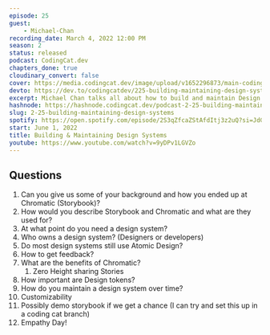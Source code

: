 ```yaml
---
episode: 25
guest: 
    - Michael-Chan
recording_date: March 4, 2022 12:00 PM
season: 2
status: released
podcast: CodingCat.dev
chapters_done: true
cloudinary_convert: false
cover: https://media.codingcat.dev/image/upload/v1652296873/main-codingcatdev-photo/Building_and_maintaining_Design_Systems_-_chan.jpg
devto: https://dev.to/codingcatdev/225-building-maintaining-design-systems-2ckh
excerpt: Michael Chan talks all about how to build and maintain Design Systems. Brittney and I have a few ideas of our own too.
hashnode: https://hashnode.codingcat.dev/podcast-2-25-building-maintaining-design-systems
slug: 2-25-building-maintaining-design-systems
spotify: https://open.spotify.com/episode/2S3qZfcaZStAfdItj3z2uQ?si=JdG64eFrRMGWul-uordCcg
start: June 1, 2022
title: Building & Maintaining Design Systems
youtube: https://www.youtube.com/watch?v=9yDPv1LGVZo
---
```

## Questions

1. Can you give us some of your background and how you ended up at Chromatic (Storybook)?
2. How would you describe Storybook and Chromatic and what are they used for?
3. At what point do you need a design system? 
4. Who owns a design system? (Designers or developers) 
5. Do most design systems still use Atomic Design?
6. How to get feedback?
7. What are the benefits of Chromatic?
    1. Zero Height sharing Stories
8. How important are Design tokens? 
9. How do you maintain a design system over time? 
10. Customizability
11. Possibly demo storybook if we get a chance (I can try and set this up in a coding cat branch)
12. Empathy Day!